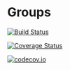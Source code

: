 # Groups

[![Build Status](https://travis-ci.org/NickMcNutt/Groups.jl.svg?branch=master)](https://travis-ci.org/NickMcNutt/Groups.jl)

[![Coverage Status](https://coveralls.io/repos/NickMcNutt/Groups.jl/badge.svg?branch=master&service=github)](https://coveralls.io/github/NickMcNutt/Groups.jl?branch=master)

[![codecov.io](http://codecov.io/github/NickMcNutt/Groups.jl/coverage.svg?branch=master)](http://codecov.io/github/NickMcNutt/Groups.jl?branch=master)
